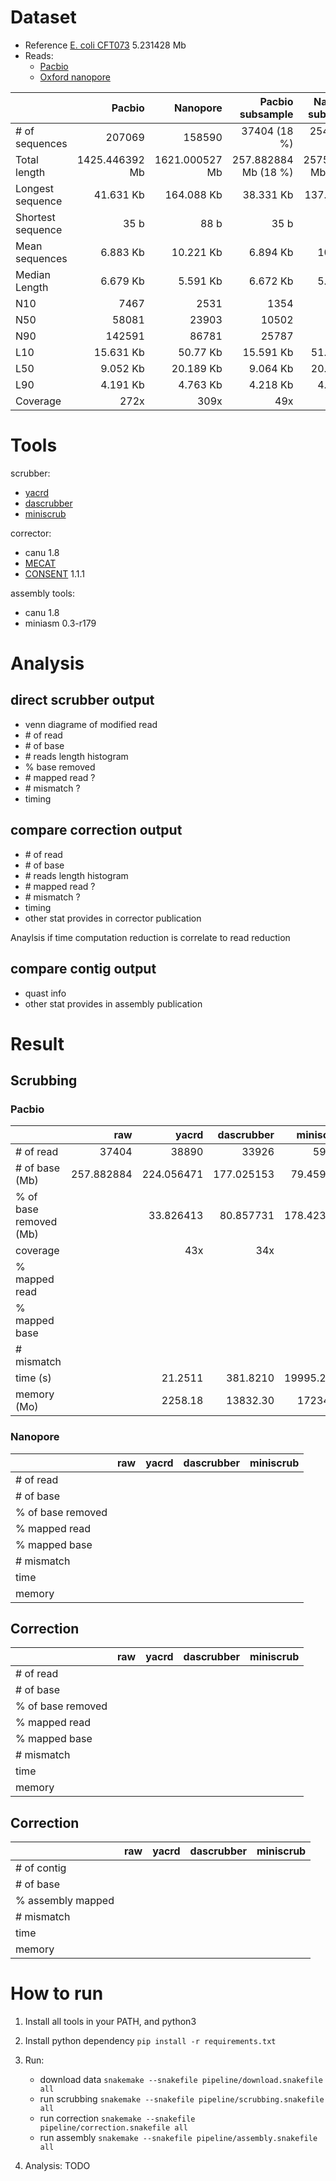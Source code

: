 # Dataset

- Reference [E. coli CFT073](https://www.uniprot.org/taxonomy/199310)  5.231428 Mb
- Reads:
  * [Pacbio](https://www.ebi.ac.uk/ena/data/view/SRX5299472)
  * [Oxford nanopore](https://www.ebi.ac.uk/ena/data/view/SRR8494940)


|                   | Pacbio         | Nanopore       | Pacbio subsample     | Nanopore subsample  |
| ----------------  | --------------:| --------------:| --------------------:| -------------------:|
| # of sequences    | 207069         | 158590         | 37404         (18 %) | 25469        (16 %) |
| Total length      | 1425.446392 Mb | 1621.000527 Mb | 257.882884 Mb (18 %) | 257508441 Mb (16 %) |
| Longest sequence  | 41.631 Kb      | 164.088 Kb     | 38.331 Kb            | 137.142 Kb          |
| Shortest sequence | 35 b           | 88 b           | 35 b                 | 152 b               |
| Mean sequences    | 6.883 Kb       | 10.221 Kb      | 6.894 Kb             | 10.11 Kb            |
| Median Length     | 6.679 Kb       | 5.591 Kb       | 6.672 Kb             | 5.515 Kb            |
| N10               | 7467           | 2531           | 1354                 | 400                 |
| N50               | 58081          | 23903          | 10502                | 3807                |
| N90               | 142591         | 86781          | 25787                | 13969               |
| L10               | 15.631 Kb      | 50.77 Kb       | 15.591 Kb            | 51.316 Kb           |
| L50               | 9.052 Kb       | 20.189 Kb      | 9.064 Kb             | 20.073 Kb           |
| L90               | 4.191 Kb       | 4.763 Kb       | 4.218 Kb             | 4.701 Kb            |
| Coverage          | 272x           | 309x           | 49x                  | 49x                 |



# Tools

scrubber:
- [yacrd](https://gitlab.inria.fr/pmarijon/yacrd)
- [dascrubber](https://github.com/rrwick/DASCRUBBER-wrapper)
- [miniscrub](https://bitbucket.org/berkeleylab/jgi-miniscrub)

corrector:
- canu 1.8
- [MECAT](https://github.com/xiaochuanle/MECAT)
- [CONSENT](https://github.com/morispi/CONSENT) 1.1.1

assembly tools:
- canu 1.8
- miniasm 0.3-r179

# Analysis

## direct scrubber output

- venn diagrame of modified read
- \# of read
- \# of base
- \# reads length histogram
- % base removed
- \# mapped read ?
- \# mismatch ?
- timing

## compare correction output

- \# of read
- \# of base
- \# reads length histogram
- \# mapped read ?
- \# mismatch ?
- timing
- other stat provides in corrector publication

Anaylsis if time computation reduction is correlate to read reduction

## compare contig output

- quast info
- other stat provides in assembly publication

# Result

## Scrubbing

### Pacbio

|                        | raw        | yacrd      | dascrubber | miniscrub  |
|:---------------------- | ----------:| ----------:| ----------:| ----------:|
| # of read              | 37404      | 38890      | 33926      | 59174      |
| # of base (Mb)         | 257.882884 | 224.056471 | 177.025153 | 79.459162  |
| % of base removed (Mb) |            | 33.826413  | 80.857731  | 178.423722 |
| coverage               |            | 43x        | 34x        | 15x        |
| % mapped read          |            |            |            |            |
| % mapped base          |            |            |            |            |
| # mismatch             |            |            |            |            |
| time (s)               |            | 21.2511    | 381.8210   | 19995.2767 |
| memory (Mo)            |            | 2258.18    | 13832.30   | 17234.49   |

### Nanopore

|                   | raw  | yacrd | dascrubber | miniscrub |
| ----------------  | ---- | ----- | ---------- | --------- |
| # of read         |      |       |            |           |
| # of base         |      |       |            |           |
| % of base removed |      |       |            |           |
| % mapped read     |      |       |            |           |
| % mapped base     |      |       |            |           |
| # mismatch        |      |       |            |           |
| time              |      |       |            |           |
| memory            |      |       |            |           |

## Correction

|                   | raw  | yacrd | dascrubber | miniscrub |
| ----------------  | ---- | ----- | ---------- | --------- |
| # of read         |      |       |            |           |
| # of base         |      |       |            |           | 
| % of base removed |      |       |            |           | 
| % mapped read     |      |       |            |           |
| % mapped base     |      |       |            |           |
| # mismatch        |      |       |            |           |
| time              |      |       |            |           |
| memory            |      |       |            |           |

## Correction

|                   | raw  | yacrd | dascrubber | miniscrub |
| ----------------  | ---- | ----- | ---------- | --------- |
| # of contig       |      |       |            |           |
| # of base         |      |       |            |           | 
| % assembly mapped |      |       |            |           |
| # mismatch        |      |       |            |           |
| time              |      |       |            |           |
| memory            |      |       |            |           |

# How to run

1. Install all tools in your PATH, and python3

2. Install python dependency `pip install -r requirements.txt`

3. Run:
   - download data `snakemake --snakefile pipeline/download.snakefile all`
   - run scrubbing `snakemake --snakefile pipeline/scrubbing.snakefile all`
   - run correction `snakemake --snakefile pipeline/correction.snakefile all`
   - run assembly `snakemake --snakefile pipeline/assembly.snakefile all`

4. Analysis:
   TODO
